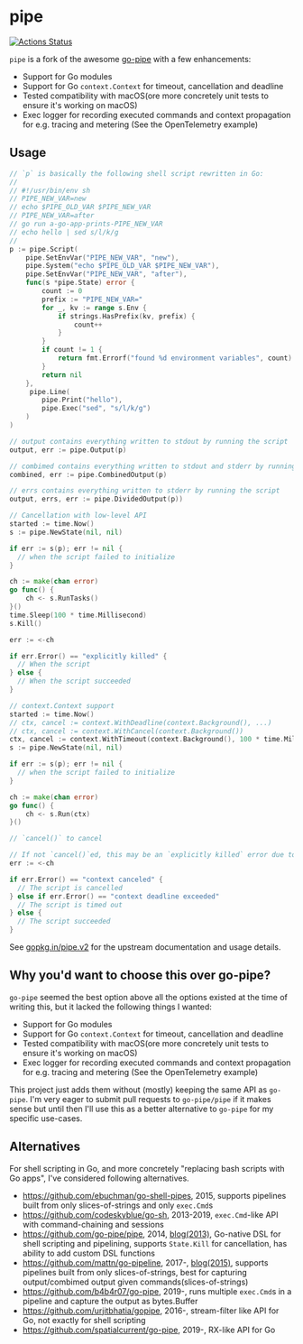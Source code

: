 # pipe

[![Actions Status](https://github.com/variantdev/pipe/workflows/Go/badge.svg)](https://github.com/variantdev/pipe/actions)

`pipe` is a fork of the awesome [go-pipe](https://github.com/go-pipe/pipe) with a few enhancements:

- Support for Go modules
- Support for Go `context.Context` for timeout, cancellation and deadline
- Tested compatibility with macOS(ore more concretely unit tests to ensure it's working on macOS)
- Exec logger for recording executed commands and context propagation for e.g. tracing and metering (See the OpenTelemetry example)

## Usage

```go
// `p` is basically the following shell script rewritten in Go:
//
// #!/usr/bin/env sh
// PIPE_NEW_VAR=new
// echo $PIPE_OLD_VAR $PIPE_NEW_VAR
// PIPE_NEW_VAR=after
// go run a-go-app-prints-PIPE_NEW_VAR
// echo hello | sed s/l/k/g
//
p := pipe.Script(
    pipe.SetEnvVar("PIPE_NEW_VAR", "new"),
    pipe.System("echo $PIPE_OLD_VAR $PIPE_NEW_VAR"),
    pipe.SetEnvVar("PIPE_NEW_VAR", "after"),
    func(s *pipe.State) error {
        count := 0
        prefix := "PIPE_NEW_VAR="
        for _, kv := range s.Env {
            if strings.HasPrefix(kv, prefix) {
                count++
            }
        }
        if count != 1 {
            return fmt.Errorf("found %d environment variables", count)
        }
        return nil
    },
     pipe.Line(
        pipe.Print("hello"),
        pipe.Exec("sed", "s/l/k/g")
    )
)

// output contains everything written to stdout by running the script
output, err := pipe.Output(p)

// combimed contains everything written to stdout and stderr by running the script
combined, err := pipe.CombinedOutput(p)

// errs contains everything written to stderr by running the script
output, errs, err := pipe.DividedOutput(p))

// Cancellation with low-level API
started := time.Now()
s := pipe.NewState(nil, nil)

if err := s(p); err != nil {
  // when the script failed to initialize
}

ch := make(chan error)
go func() {
    ch <- s.RunTasks()
}()
time.Sleep(100 * time.Millisecond)
s.Kill()

err := <-ch

if err.Error() == "explicitly killed" {
  // When the script 
} else {
  // When the script succeeded
}

// context.Context support
started := time.Now()
// ctx, cancel := context.WithDeadline(context.Background(), ...)
// ctx, cancel := context.WithCancel(context.Background())
ctx, cancel := context.WithTimeout(context.Background(), 100 * time.Millisecond)
s := pipe.NewState(nil, nil)

if err := s(p); err != nil {
  // when the script failed to initialize
}

ch := make(chan error)
go func() {
    ch <- s.Run(ctx)
}()

// `cancel()` to cancel

// If not `cancel()`ed, this may be an `explicitly killed` error due to the timeout
err := <-ch

if err.Error() == "context canceled" {
  // The script is cancelled
} else if err.Error() == "context deadline exceeded" 
  // The script is timed out
} else {
  // The script succeeded
}
```

See [gopkg.in/pipe.v2](https://gopkg.in/pipe.v2) for the upstream documentation and usage details.

## Why you'd want to choose this over go-pipe?

`go-pipe` seemed the best option above all the options existed at the time of writing this, but it lacked the following things I wanted:

- Support for Go modules
- Support for Go `context.Context` for timeout, cancellation and deadline
- Tested compatibility with macOS(ore more concretely unit tests to ensure it's working on macOS)
- Exec logger for recording executed commands and context propagation for e.g. tracing and metering (See the OpenTelemetry example)

This project just adds them without (mostly) keeping the same API as `go-pipe`. I'm very eager to submit pull requests to `go-pipe/pipe` if it makes sense but until then I'll use this as a better alternative to `go-pipe` for my specific use-cases.

## Alternatives

For shell scripting in Go, and more concretely "replacing bash scripts with Go apps", I've considered following alternatives.

- https://github.com/ebuchman/go-shell-pipes, 2015, supports pipelines built from only slices-of-strings and only `exec.Cmd`s
- https://github.com/codeskyblue/go-sh, 2013-2019, `exec.Cmd`-like API with command-chaining and sessions
- https://github.com/go-pipe/pipe, 2014, [blog(2013)](https://blog.labix.org/2013/04/15/unix-like-pipelines-for-go), Go-native DSL for shell scripting and pipelining, supports `State.Kill` for cancellation, has ability to add custom DSL functions
- https://github.com/mattn/go-pipeline, 2017-, [blog(2015)](https://mattn.kaoriya.net/software/lang/go/20151030131242.htm), supports pipelines built from only slices-of-strings, best for capturing output/combimed output given commands(slices-of-strings)
- https://github.com/b4b4r07/go-pipe, 2019-, runs multiple `exec.Cmd`s in a pipeline and capture the output as bytes.Buffer 
- https://github.com/urjitbhatia/gopipe, 2016-, stream-filter like API for Go, not exactly for shell scripting
- https://github.com/spatialcurrent/go-pipe, 2019-, RX-like API for Go
